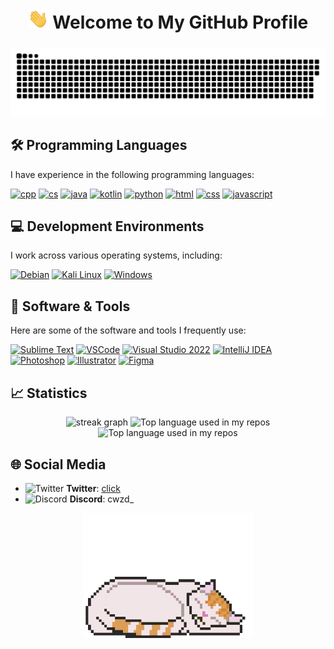 
<h1 align="center"><img src="assets/Hi.gif" height="32" /> Welcome to My GitHub Profile </h1>

###

<p align="center">
 <img width="600" src="assets/github-snake.svg" alt="snake"/>
</p>


###

## 🛠️ Programming Languages

I have experience in the following programming languages:

<a href="https://learn.microsoft.com/ru-ru/cpp/cpp/?view=msvc-170"><img alt="cpp" title="cpp" src="https://img.icons8.com/color/48/000000/c-plus-plus-logo.png" height="42"></a>
<a href="https://dotnet.microsoft.com/ru-ru/languages/csharp"><img alt="cs" title="cs" src="https://img.icons8.com/color/48/000000/c-sharp-logo.png" height="42"></a>
<a href="https://www.java.com/"><img alt="java" title="java" src="https://img.icons8.com/color/48/000000/java-coffee-cup-logo.png" height="42"></a>
<a href="https://kotlinlang.org/"><img alt="kotlin" title="kotlin" src="https://img.icons8.com/color/48/000000/kotlin.png" height="42"></a>
<a href="https://www.python.org/"><img alt="python" title="python" src="https://img.icons8.com/color/48/000000/python.png" height="42"></a>
<a href="https://www.python.org/"><img alt="html" title="html" src="https://img.icons8.com/color/48/000000/html-5.png" height="42"></a>
<a href="https://www.w3.org/Style/CSS/Overview.en.html"><img alt="css" title="css" src="https://img.icons8.com/color/48/000000/css3.png" height="42"></a>
<a href="https://developer.mozilla.org/en-US/docs/Web/JavaScript"><img alt="javascript" title="javascript" src="https://img.icons8.com/color/48/000000/javascript.png" height="42"></a>

###

## 💻 Development Environments

I work across various operating systems, including:

<a href="https://www.debian.org/"><img alt="Debian" title="Debian" src="https://img.icons8.com/color/48/000000/debian.png" height="42"></a>
<a href="https://kali.org/"><img alt="Kali Linux" title="Kali Linux" src="https://img.icons8.com/color/48/000000/kali-linux.png" height="42"></a>
<a href="https://www.microsoft.com/"><img alt="Windows" title="Windows" src="https://img.icons8.com/color/48/000000/windows-11.png" height="42"></a>

###

## 🧰 Software & Tools

Here are some of the software and tools I frequently use:

<a href="https://www.sublimetext.com/"><img alt="Sublime Text" title="Sublime Text" src="https://avatars1.githubusercontent.com/u/684879?s=200&v=4" height="42"></a>
<a href="https://code.visualstudio.com/"><img alt="VSCode" title="VSCode" src="https://img.icons8.com/color/48/000000/visual-studio-code-2019.png" height="42"></a>
<a href="https://visualstudio.microsoft.com/ru/"><img alt="Visual Studio 2022" title="Visual Studio 2022" src="https://img.icons8.com/color/48/000000/visual-studio.png" height="42"></a>
<a href="https://www.jetbrains.com/idea/"><img alt="IntelliJ IDEA" title="IntelliJ IDEA" src="https://img.icons8.com/color/48/000000/intellij-idea.png" height="42"></a>
<a href="https://www.adobe.com/ru/products/photoshop.html"><img alt="Photoshop" title="Photoshop" src="https://img.icons8.com/color/48/000000/adobe-photoshop.png" height="42"></a>
<a href="https://www.adobe.com/products/illustrator.html"><img alt="Illustrator" title="Illustrator" src="https://img.icons8.com/color/48/000000/adobe-illustrator.png" height="42"></a>
<a href="https://www.figma.com/"><img alt="Figma" title="Figma" src="https://img.icons8.com/color/48/000000/figma.png" height="42"></a>

###

## 📈 Statistics 
<div align="center">
  <img src="https://streak-stats.demolab.com?user=whitecristafer&locale=en&mode=daily&theme=dark&hide_border=false&border_radius=5&order=3" height="220" alt="streak graph"  />
  <img width="" src="https://github-readme-stats.vercel.app/api/top-langs/?username=whitecristafer&layout=compact&hide_title=1&card_width=300&theme=nord" alt="Top language used in my repos" />
</div>
<div align="center">
 <img width="" src="https://github-profile-trophy.vercel.app/?username=whitecristafer&theme=nord" alt="Top language used in my repos" />
</div>

###

## 🌐 Social Media

- ![Twitter](https://img.icons8.com/color/48/000000/twitter.png) **Twitter**: [click](https://x.com/CristaferWhite)
- ![Discord](https://img.icons8.com/color/48/000000/discord.png) **Discord**: cwzd_


<div align="center">
    <img src="assets/cat-sleep.gif" height="200" />
</div>
